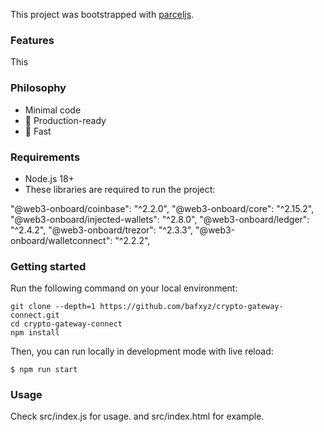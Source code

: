 This project was bootstrapped with [parceljs](https://parceljs.org).

### Features

This 


### Philosophy

- Minimal code
- 🚀 Production-ready
- 💪 Fast

### Requirements

- Node.js 18+
- These libraries are required to run the project:

"@web3-onboard/coinbase": "^2.2.0",
"@web3-onboard/core": "^2.15.2",
"@web3-onboard/injected-wallets": "^2.8.0",
"@web3-onboard/ledger": "^2.4.2",
"@web3-onboard/trezor": "^2.3.3",
"@web3-onboard/walletconnect": "^2.2.2",

### Getting started

Run the following command on your local environment:

```shell
git clone --depth=1 https://github.com/bafxyz/crypto-gateway-connect.git
cd crypto-gateway-connect
npm install
```

Then, you can run locally in development mode with live reload:

```shell
$ npm run start
```

### Usage

Check src/index.js for usage. and src/index.html for example.